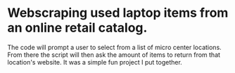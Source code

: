 # Webscraping used laptop items from an online  retail catalog. 

The code will prompt a user to select from a list of micro center locations.
From there the script will then ask the amount of items to return from that location's 
website. It was a simple fun project I put together. 